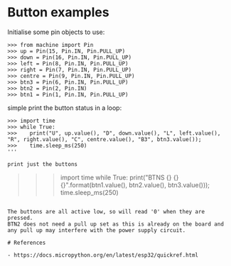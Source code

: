 # Button examples

Initialise some pin objects to use:

```
>>> from machine import Pin
>>> up = Pin(15, Pin.IN, Pin.PULL_UP)
>>> down = Pin(16, Pin.IN, Pin.PULL_UP)
>>> left = Pin(8, Pin.IN, Pin.PULL_UP)
>>> right = Pin(7, Pin.IN, Pin.PULL_UP)
>>> centre = Pin(9, Pin.IN, Pin.PULL_UP)
>>> btn3 = Pin(6, Pin.IN, Pin.PULL_UP)
>>> btn2 = Pin(2, Pin.IN)
>>> btn1 = Pin(1, Pin.IN, Pin.PULL_UP)
```

simple print the button status in a loop:
```
>>> import time
>>> while True:
>>>    print("U", up.value(), "D", down.value(), "L", left.value(), "R", right.value(), "C", centre.value(), "B3", btn3.value());
>>>    time.sleep_ms(250)
'''

print just the buttons
```
>>> import time
>>> while True:
>>>    print("BTNS {} {} {}".format(btn1.value(), btn2.value(), btn3.value()));
>>>    time.sleep_ms(250)
```

The buttons are all active low, so will read '0' when they are pressed.
BTN2 does not need a pull up set as this is already on the board and any pull up may interfere with the power supply circuit.

# References

- https://docs.micropython.org/en/latest/esp32/quickref.html

